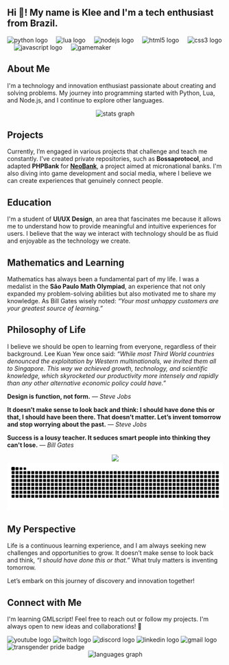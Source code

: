 <h2 align="left">Hi 👋! My name is Klee and I'm a tech enthusiast from Brazil.</h2>

<div align="left">
  <img src="https://cdn.jsdelivr.net/gh/devicons/devicon/icons/python/python-original.svg" height="30" alt="python logo" />
  <img width="12" />
  <img src="https://cdn.jsdelivr.net/gh/devicons/devicon/icons/lua/lua-original.svg" height="30" alt="lua logo" />
  <img width="12" />
  <img src="https://cdn.jsdelivr.net/gh/devicons/devicon/icons/nodejs/nodejs-original.svg" height="30" alt="nodejs logo" />
  <img width="12" />
  <img src="https://cdn.jsdelivr.net/gh/devicons/devicon/icons/html5/html5-original.svg" height="30" alt="html5 logo" />
  <img width="12" />
  <img src="https://cdn.jsdelivr.net/gh/devicons/devicon/icons/css3/css3-original.svg" height="30" alt="css3 logo" />
  <img width="12" />
  <img src="https://cdn.jsdelivr.net/gh/devicons/devicon/icons/javascript/javascript-original.svg" height="30" alt="javascript logo" />
  <img width="12" />
  <img src="https://img.shields.io/badge/Gamemaker-000000.svg?style=for-the-badge&logo=Gamemaker&logoColor=white" height="30" alt="gamemaker" />  
</div>

## About Me

I'm a technology and innovation enthusiast passionate about creating and solving problems. My journey into programming started with Python, Lua, and Node.js, and I continue to explore other languages. 

<div align="center">
  <img src="https://github-readme-stats.vercel.app/api?username=kleeedolinux&hide_title=false&hide_rank=false&show_icons=true&include_all_commits=true&count_private=true&disable_animations=false&theme=dracula&locale=en&hide_border=false" height="150" alt="stats graph" />
</div>

## Projects

Currently, I’m engaged in various projects that challenge and teach me constantly. I’ve created private repositories, such as **Bossaprotocol**, and adapted **PHPBank** for [**NeoBank**](https://github.com/Free-Republic-of-Embau/NeoBank), a project aimed at micronational banks. I'm also diving into game development and social media, where I believe we can create experiences that genuinely connect people.

## Education

I'm a student of **UI/UX Design**, an area that fascinates me because it allows me to understand how to provide meaningful and intuitive experiences for users. I believe that the way we interact with technology should be as fluid and enjoyable as the technology we create.

## Mathematics and Learning

Mathematics has always been a fundamental part of my life. I was a medalist in the **São Paulo Math Olympiad**, an experience that not only expanded my problem-solving abilities but also motivated me to share my knowledge. As Bill Gates wisely noted: _“Your most unhappy customers are your greatest source of learning.”_

## Philosophy of Life

I believe we should be open to learning from everyone, regardless of their background. Lee Kuan Yew once said: _“While most Third World countries denounced the exploitation by Western multinationals, we invited them all to Singapore. This way we achieved growth, technology, and scientific knowledge, which skyrocketed our productivity more intensely and rapidly than any other alternative economic policy could have.”_

**Design is function, not form.** — *Steve Jobs*

**It doesn’t make sense to look back and think: I should have done this or that, I should have been there. That doesn’t matter. Let’s invent tomorrow and stop worrying about the past.** — *Steve Jobs*

**Success is a lousy teacher. It seduces smart people into thinking they can't lose.** — *Bill Gates*

<div align="center">
<img height="140" src="https://media1.tenor.com/m/MM3La2Dx0c4AAAAC/onimai-cute-anime-girl-smile-smiling.gif" />
<img src="https://raw.githubusercontent.com/kleeedolinux/kleeedolinux/output/snake.svg" alt="Snake animation" />
</div>

## My Perspective

Life is a continuous learning experience, and I am always seeking new challenges and opportunities to grow. It doesn’t make sense to look back and think, _“I should have done this or that.”_ What truly matters is inventing tomorrow.

Let’s embark on this journey of discovery and innovation together!

## Connect with Me
I'm learning GMLscript!
Feel free to reach out or follow my projects. I'm always open to new ideas and collaborations! 🌟
<div align="left">
  <img src="https://img.shields.io/static/v1?message=YouTube&logo=youtube&label=&color=FF0000&logoColor=white&labelColor=&style=for-the-badge" height="35" alt="youtube logo" />
  <img src="https://img.shields.io/static/v1?message=Twitch&logo=twitch&label=&color=9146FF&logoColor=white&labelColor=&style=for-the-badge" height="35" alt="twitch logo" />
  <img src="https://img.shields.io/static/v1?message=Discord&logo=discord&label=&color=7289DA&logoColor=white&labelColor=&style=for-the-badge" height="35" alt="discord logo" />
  <img src="https://img.shields.io/static/v1?message=LinkedIn&logo=linkedin&label=&color=0077B5&logoColor=white&labelColor=&style=for-the-badge" height="35" alt="linkedin logo" />
  <img src="https://img.shields.io/static/v1?message=Gmail&logo=gmail&label=&color=D14836&logoColor=white&labelColor=&style=for-the-badge" height="35" alt="gmail logo" />
  <img href="https://www.blackrock.com/corporate/global-directory" src="https://pride-badges.pony.workers.dev/static/v1?label=Transgender+People&labelColor=%23LGBT&stripeWidth=8&stripeColors=5BCEFA%2CF5A9B8%2CFFFFFF%2CF5A9B8%2C5BCEFA" height="35" alt="transgender pride badge" />
</div>

<div align="center">
  <img src="https://github-readme-stats.vercel.app/api/top-langs?username=kleeedolinux&locale=en&hide_title=false&layout=compact&card_width=320&langs_count=5&theme=dracula&hide_border=false" height="150" alt="languages graph" />
</div>
